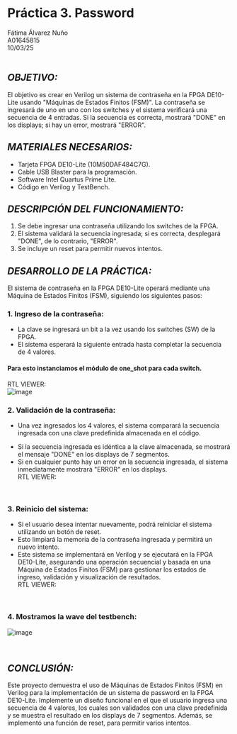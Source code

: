# Práctica 3. Password
Fátima Álvarez Nuño <br/>
A01645815 <br/>
10/03/25 <br/>
<br/>

## *OBJETIVO:* <br/>
El objetivo es crear en Verilog un sistema de contraseña en la FPGA DE10-Lite usando "Máquinas de Estados Finitos (FSM)". La contraseña se ingresará de uno en uno con los switches y el sistema verificará una secuencia de 4 entradas. Si la secuencia es correcta, mostrará "DONE" en los displays; si hay un error, mostrará "ERROR". <br/>

## *MATERIALES NECESARIOS:* <br/>
* Tarjeta FPGA DE10-Lite (10M50DAF484C7G). <br/>
* Cable USB Blaster para la programación. <br/>
* Software Intel Quartus Prime Lite. <br/>
* Código en Verilog y TestBench. <br/>

## *DESCRIPCIÓN DEL FUNCIONAMIENTO:* <br/>
1. Se debe ingresar una contraseña utilizando los switches de la FPGA. <br/>
2. El sistema validará la secuencia ingresada; si es correcta, desplegará "DONE", de lo contrario, "ERROR". <br/>
3. Se incluye un reset para permitir nuevos intentos. <br/>

## *DESARROLLO DE LA PRÁCTICA:* <br/>
El sistema de contraseña en la FPGA DE10-Lite operará mediante una Máquina de Estados Finitos (FSM), siguiendo los siguientes pasos: <br/>
### 1. Ingreso de la contraseña: <br/>
* La clave se ingresará un bit a la vez usando los switches (SW) de la FPGA. <br/>
* El sistema esperará la siguiente entrada hasta completar la secuencia de 4 valores. <br/>
#### Para esto instanciamos el módulo de one_shot para cada switch. <br/>
RTL VIEWER: <br/>
![image](https://github.com/user-attachments/assets/1cba3c43-19ca-448f-92cd-4b655508010e)
<br/>

### 2. Validación de la contraseña:
* Una vez ingresados los 4 valores, el sistema comparará la secuencia ingresada con una clave predefinida almacenada en el código. <br/>
- Si la secuencia ingresada es idéntica a la clave almacenada, se mostrará el mensaje "DONE" en los displays de 7 segmentos. <br/>
- Si en cualquier punto hay un error en la secuencia ingresada, el sistema inmediatamente mostrará "ERROR" en los displays. <br/>
RTL VIEWER: <br/>

<br/>

### 3. Reinicio del sistema:
* Si el usuario desea intentar nuevamente, podrá reiniciar el sistema utilizando un botón de reset. <br/>
* Esto limpiará la memoria de la contraseña ingresada y permitirá un nuevo intento. <br/>
* Este sistema se implementará en Verilog y se ejecutará en la FPGA DE10-Lite, asegurando una operación secuencial y basada en una Máquina de Estados Finitos (FSM) para gestionar los estados de ingreso, validación y visualización de resultados. <br/>
RTL VIEWER: <br/>

<br/>

### 4. Mostramos la wave del testbench: <br/>
![image](https://github.com/user-attachments/assets/6b0c5f18-49d3-4678-b444-ccdddb63a4a9)

<br/>

## *CONCLUSIÓN:* <br/>
Este proyecto demuestra el uso de Máquinas de Estados Finitos (FSM) en Verilog para la implementación de un sistema de password en la FPGA DE10-Lite. Implemente un diseño funcional en el que el usuario ingresa una secuencia de 4 valores, los cuales son validados con una clave predefinida y se muestra el resultado en los displays de 7 segmentos. Además, se implementó una función de reset, para permitir varios intentos.
